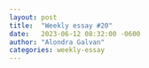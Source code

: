 ```yaml
---
layout: post
title:  "Weekly essay #20"
date:   2023-06-12 08:32:00 -0600
author: "Alondra Galvan"
categories: weekly-essay
---
```

